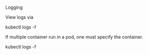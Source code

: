 Logging

View logs via

  kubectl logs -f <pod-name>

If multiple container run in a pod, one must specify the container.

  kubectl logs -f <pod-name> <container-name>



